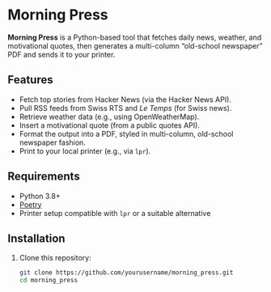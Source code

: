 # Morning Press

**Morning Press** is a Python-based tool that fetches daily news, weather, and motivational quotes, then generates a multi-column “old-school newspaper” PDF and sends it to your printer.

## Features
- Fetch top stories from Hacker News (via the Hacker News API).
- Pull RSS feeds from Swiss RTS and *Le Temps* (for Swiss news).
- Retrieve weather data (e.g., using OpenWeatherMap).
- Insert a motivational quote (from a public quotes API).
- Format the output into a PDF, styled in multi-column, old-school newspaper fashion.
- Print to your local printer (e.g., via `lpr`).

## Requirements
- Python 3.8+
- [Poetry](https://python-poetry.org/)
- Printer setup compatible with `lpr` or a suitable alternative

## Installation
1. Clone this repository:
   ```bash
   git clone https://github.com/yourusername/morning_press.git
   cd morning_press